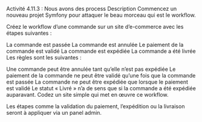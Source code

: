 Activité 4.11.3 : Nous avons des process
Description	
Commencez un nouveau projet Symfony pour attaquer le beau morceau qui est le workflow.

Créez le workflow d’une commande sur un site d’e-commerce avec les étapes suivantes :

La commande est passée
La commande est annulée
Le paiement de la commande est validé
La commande est expédiée
La commande a été livrée
Les règles sont les suivantes :

Une commande peut être annulée tant qu’elle n’est pas expédiée
Le paiement de la commande ne peut être validé qu’une fois que la commande est passée
La commande ne peut être expédiée que lorsque le paiement est validé
Le statut « Livré » n’a de sens que si la commande a été expédiée auparavant.
Codez un site simple qui met en œuvre ce workflow.

Les étapes comme la validation du paiement, l’expédition ou la livraison seront à appliquer via un panel admin.
